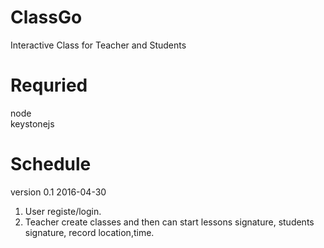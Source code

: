 # ClassGo
Interactive Class for Teacher and Students

# Requried 
node  
keystonejs  

# Schedule
version 0.1 2016-04-30  
1. User registe/login.  
2. Teacher create classes and then can start lessons signature, students signature, record location,time.  
